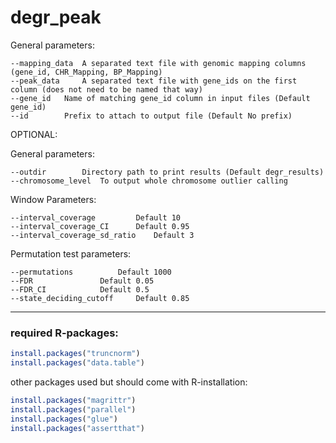 # degr_peak

General parameters: 
```
--mapping_data	A separated text file with genomic mapping columns (gene_id, CHR_Mapping, BP_Mapping) 
--peak_data 	A separated text file with gene_ids on the first column (does not need to be named that way) 
--gene_id	Name of matching gene_id column in input files (Default gene_id) 
--id 		Prefix to attach to output file (Default No prefix) 
```

OPTIONAL:

General parameters:
```
--outdir		Directory path to print results (Default degr_results) 
--chromosome_level	To output whole chromosome outlier calling
```

Window Parameters:
```
--interval_coverage 		Default 10 
--interval_coverage_CI		Default 0.95 
--interval_coverage_sd_ratio	Default 3 
```

Permutation test parameters:
```
--permutations			Default 1000
--FDR 				Default 0.05
--FDR_CI			Default 0.5
--state_deciding_cutoff		Default 0.85 
```



---
### required R-packages:
```R
install.packages("truncnorm")
install.packages("data.table")
```
other packages used but should come with R-installation:
```R
install.packages("magrittr")
install.packages("parallel")
install.packages("glue")
install.packages("assertthat")
```



